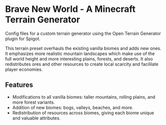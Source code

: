# Brave New World - A Minecraft Terrain Generator
Config files for a custom terrain generator using the Open Terrain Generator plugin for Spigot.

This terrain preset overhauls the existing vanilla biomes and adds new ones. It emphasizes more realistic mountain landscapes which make use of the full world height and more interesting plains, forests, and deserts. It also redistributes ores and other resources to create local scarcity and facililate player economies.

## Features
 - Modifications to all vanilla biomes: taller mountains, rolling plains, and more forest variants.
 - Addition of new biomes: bogs, valleys, beaches, and more.
 - Redistribution of resources across biomes, giving each biome unique and valuable attributes.
